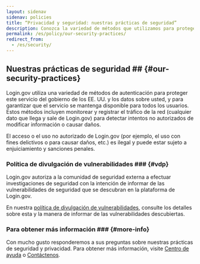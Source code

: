 ```yaml
---
layout: sidenav
sidenav: policies
title: “Privacidad y seguridad: nuestras prácticas de seguridad”
description: Conozca la variedad de métodos que utilizamos para proteger este servicio del gobierno de los EE. UU. y los datos sobre usted, y para garantizar que el servicio se mantenga disponible para todos los usuarios.
permalink: /es/policy/our-security-practices/
redirect_from:
  - /es/security/
---
```


## Nuestras prácticas de seguridad ## {#our-security-practices}
 Login.gov utiliza una variedad de métodos de autenticación para proteger este servicio del gobierno de los EE. UU. y los datos sobre usted, y para garantizar que el servicio se mantenga disponible para todos los usuarios. Estos métodos incluyen monitorear y registrar el tráfico de la red (cualquier dato que llega y sale de Login.gov) para detectar intentos no autorizados de modificar información o causar daños.

El acceso o el uso no autorizado de Login.gov (por ejemplo, el uso con fines delictivos o para causar daños, etc.) es ilegal y puede estar sujeto a enjuiciamiento y sanciones penales.

### Política de divulgación de vulnerabilidades ### {#vdp}
 Login.gov autoriza a la comunidad de seguridad externa a efectuar investigaciones de seguridad con la intención de informar de las vulnerabilidades de seguridad que se descubran en la plataforma de Login.gov.

En nuestra [política de divulgación de vulnerabilidades](https://handbook.tts.gsa.gov/general-information-and-resources/tech-policies/responding-to-public-disclosure-vulnerabilities/), consulte los detalles sobre esta y la manera de informar de las vulnerabilidades descubiertas.

### Para obtener más información ### {#more-info}

Con mucho gusto responderemos a sus preguntas sobre nuestras prácticas de seguridad y privacidad. Para obtener más información, visite [Centro de ayuda](/help/) o [Contáctenos](/contact/).